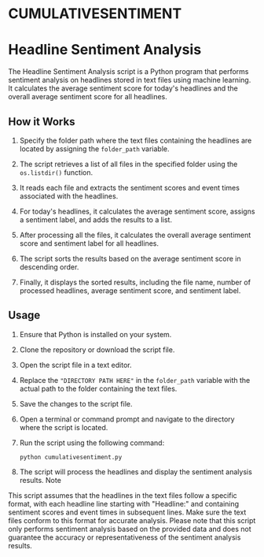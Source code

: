 # CUMULATIVESENTIMENT

# Headline Sentiment Analysis

The Headline Sentiment Analysis script is a Python program that performs sentiment analysis on headlines stored in text files using machine learning. It calculates the average sentiment score for today's headlines and the overall average sentiment score for all headlines.

## How it Works

1. Specify the folder path where the text files containing the headlines are located by assigning the `folder_path` variable.

2. The script retrieves a list of all files in the specified folder using the `os.listdir()` function.

3. It reads each file and extracts the sentiment scores and event times associated with the headlines.

4. For today's headlines, it calculates the average sentiment score, assigns a sentiment label, and adds the results to a list.

5. After processing all the files, it calculates the overall average sentiment score and sentiment label for all headlines.

6. The script sorts the results based on the average sentiment score in descending order.

7. Finally, it displays the sorted results, including the file name, number of processed headlines, average sentiment score, and sentiment label.

## Usage

1. Ensure that Python is installed on your system.

2. Clone the repository or download the script file.

3. Open the script file in a text editor.

4. Replace the `"DIRECTORY PATH HERE"` in the `folder_path` variable with the actual path to the folder containing the text files.

5. Save the changes to the script file.

6. Open a terminal or command prompt and navigate to the directory where the script is located.

7. Run the script using the following command:

   ```shell
   python cumulativesentiment.py

8. The script will process the headlines and display the sentiment analysis results.
Note


This script assumes that the headlines in the text files follow a specific format, with each headline line starting with "Headline:" and containing sentiment scores and event times in subsequent lines. Make sure the text files conform to this format for accurate analysis.
Please note that this script only performs sentiment analysis based on the provided data and does not guarantee the accuracy or representativeness of the sentiment analysis results.
